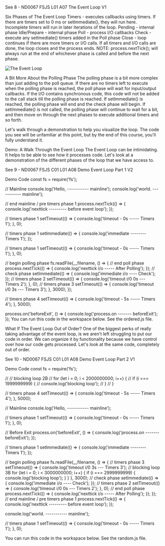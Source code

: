 See
8 - ND0067 FSJS L01 A07 The Event Loop V1

Six Phases of The Event Loop
Timers - executes callbacks using timers. If there are timers set to 0 ms or setImmediate(), they will run here. Incomplete timers will run in later iterations of the loop.
Pending - internal phase
Idle/Prepare - internal phase
Poll - process I/O callbacks
Check - execute any setImediate() timers added in the Poll phase
Close - loop continues if there are more timers or I/O calls. If all timers and I/O calls are done, the loop closes and the process ends.
NOTE: process.nextTick(); will always run at the end of whichever phase is called and before the next phase.

![The Event Loop](../img/fsjs-c1-l1-event-loop.jpg)


A Bit More About the Polling Phase
The polling phase is a bit more complex than just adding to the poll queue. If there are no timers left to execute when the polling phase is reached, the poll phase will wait for input/output callbacks. If the I/O contains synchronous code, this code will not be added to the call stack till the polling phase is reached. If setImmediate() is reached, the polling phase will end and the check phase will begin. If setImmediate() is not called, the polling phase will continue to wait for a bit, and then move on through the next phases to execute additional timers and so forth.

Let's walk through a demonstration to help you visualize the loop. The code you see will be unfamiliar at this point, but by the end of this course, you'll fully understand it.

Demo: A Walk Through the Event Loop
The Event Loop can be intimidating. It helps to be able to see how it processes code. Let's look at a demonstration of the different phases of the loop that we have access to.

See
9 - ND0067 FSJS C01 L01 A08 Demo Event Loop Part 1 V2

Demo Code
const fs = require('fs');

// Mainline
console.log('Hello, ----------- mainline');
console.log('world. ----------- mainline');

// end mainline / pre timers phase 1
process.nextTick(() => {
  console.log('nexttick --------- before event loop');
});

// timers phase 1
setTimeout(() => {
  console.log('timeout - 0s ----- Timers 1');
}, 0);

// timers phase 1
setImmediate(() => {
  console.log('immediate -------- Timers 1');
});

// timers phase 1
setTimeout(() => {
  console.log('timeout - 0s ----- Timers 1');
}, 0);

// begin polling phase
fs.readFile(__filename, () => {
  // end poll phase
  process.nextTick(() => {
    console.log('nexttick i/o ----- After Polling');
  });
  // check phase
  setImmediate(() => {
    console.log('immediate i/o ---- Check');
  });
  // timers phase 2
  setTimeout(() => {
    console.log('timeout i/0 0s --- Timers 2');
  }, 0);
  // timers phase 3
  setTimeout(() => {
    console.log('timeout i/0 3s --- Timers 3');
  }, 3000);
});

// timers phase 4
setTimeout(() => {
  console.log('timeout - 5s ----- Timers 4');
}, 5000);

process.on('beforeExit', () => {
  console.log('process.on ------- beforeExit');
});
You can run this code in the workspace below. See the ordered.js file.

What If The Event Loop Out of Order?
One of the biggest perks of really taking advantage of the event loop, is we aren't left struggling to put our code in order. We can organize it by functionality because we have control over how our code gets processed. Let's look at the same code, completely out of order.


See 10 - ND0067 FSJS C01 L01 A08 Demo Event Loop Part 2 V1

Demo Code
const fs = require('fs');

// // blocking loop 2B
// for (let i = 0; i < 2000000000; i++) {
//   if (i === 1999999999) {
//     console.log('blocking loop');
//   }
// }

// timers phase 4
setTimeout(() => {
  console.log('timeout - 5s ----- Timers 4');
}, 5000);

// Mainline
console.log('Hello, ----------- mainline');

// timers phase 1
setTimeout(() => {
  console.log('timeout - 0s ----- Timers 1');
}, 0);

// Before Exit
process.on('beforeExit', () => {
  console.log('process.on ------- beforeExit');
});

// timers phase 1
setImmediate(() => {
  console.log('immediate -------- Timers 1');
});

// begin polling phase
fs.readFile(__filename, () => {
  // timers phase 3
  setTimeout(() => {
    console.log('timeout i/0 3s --- Timers 3');
    // blocking loop 3B
    for (let i = 0; i < 3000000000; i++) {
      if (i === 2999999999) {
        console.log('blocking loop');
      }
    }
  }, 3000);
  // check phase
  setImmediate(() => {
    console.log('immediate i/o ---- Check');
  });
  // timers phase 2
  setTimeout(() => {
    console.log('timeout i/0 0s --- Timers 2');
  }, 0);
  // end poll phase
  process.nextTick(() => {
    console.log('nexttick i/o ----- After Polling');
  });
});
// end mainline / pre timers phase 1
process.nextTick(() => {
  console.log('nexttick --------- before event loop');
});

console.log('world. ----------- mainline');

// timers phase 1
setTimeout(() => {
  console.log('timeout - 0s ----- Timers 1');
}, 0);

You can run this code in the workspace below. See the random.js file.

